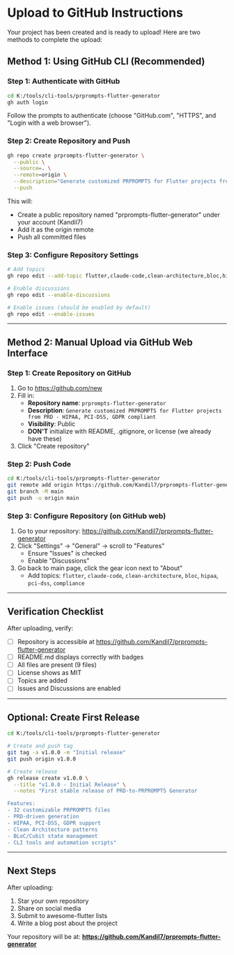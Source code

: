 # Upload to GitHub Instructions

Your project has been created and is ready to upload! Here are two methods to complete the upload:

## Method 1: Using GitHub CLI (Recommended)

### Step 1: Authenticate with GitHub
```bash
cd K:/tools/cli-tools/prprompts-flutter-generator
gh auth login
```

Follow the prompts to authenticate (choose "GitHub.com", "HTTPS", and "Login with a web browser").

### Step 2: Create Repository and Push
```bash
gh repo create prprompts-flutter-generator \
  --public \
  --source=. \
  --remote=origin \
  --description="Generate customized PRPROMPTS for Flutter projects from PRD - HIPAA, PCI-DSS, GDPR compliant" \
  --push
```

This will:
- Create a public repository named "prprompts-flutter-generator" under your account (Kandil7)
- Add it as the origin remote
- Push all committed files

### Step 3: Configure Repository Settings
```bash
# Add topics
gh repo edit --add-topic flutter,claude-code,clean-architecture,bloc,hipaa,pci-dss,compliance

# Enable discussions
gh repo edit --enable-discussions

# Enable issues (should be enabled by default)
gh repo edit --enable-issues
```

---

## Method 2: Manual Upload via GitHub Web Interface

### Step 1: Create Repository on GitHub
1. Go to https://github.com/new
2. Fill in:
   - **Repository name**: `prprompts-flutter-generator`
   - **Description**: `Generate customized PRPROMPTS for Flutter projects from PRD - HIPAA, PCI-DSS, GDPR compliant`
   - **Visibility**: Public
   - **DON'T** initialize with README, .gitignore, or license (we already have these)
3. Click "Create repository"

### Step 2: Push Code
```bash
cd K:/tools/cli-tools/prprompts-flutter-generator
git remote add origin https://github.com/Kandil7/prprompts-flutter-generator.git
git branch -M main
git push -u origin main
```

### Step 3: Configure Repository (on GitHub web)
1. Go to your repository: https://github.com/Kandil7/prprompts-flutter-generator
2. Click "Settings" → "General" → scroll to "Features"
   - Ensure "Issues" is checked
   - Enable "Discussions"
3. Go back to main page, click the gear icon next to "About"
   - Add topics: `flutter`, `claude-code`, `clean-architecture`, `bloc`, `hipaa`, `pci-dss`, `compliance`

---

## Verification Checklist

After uploading, verify:
- [ ] Repository is accessible at https://github.com/Kandil7/prprompts-flutter-generator
- [ ] README.md displays correctly with badges
- [ ] All files are present (9 files)
- [ ] License shows as MIT
- [ ] Topics are added
- [ ] Issues and Discussions are enabled

---

## Optional: Create First Release

```bash
cd K:/tools/cli-tools/prprompts-flutter-generator

# Create and push tag
git tag -a v1.0.0 -m "Initial release"
git push origin v1.0.0

# Create release
gh release create v1.0.0 \
  --title "v1.0.0 - Initial Release" \
  --notes "First stable release of PRD-to-PRPROMPTS Generator

Features:
- 32 customizable PRPROMPTS files
- PRD-driven generation
- HIPAA, PCI-DSS, GDPR support
- Clean Architecture patterns
- BLoC/Cubit state management
- CLI tools and automation scripts"
```

---

## Next Steps

After uploading:
1. Star your own repository
2. Share on social media
3. Submit to awesome-flutter lists
4. Write a blog post about the project

Your repository will be at:
**https://github.com/Kandil7/prprompts-flutter-generator**
